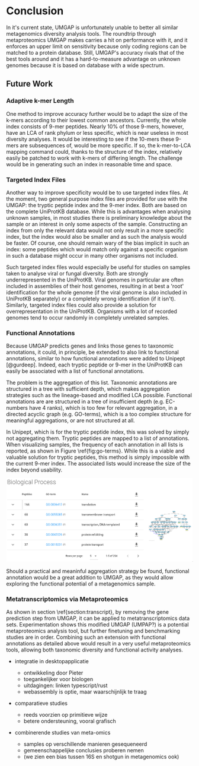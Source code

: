 # Conclusion

<!-- TODO hoeft niet volgens Bart en Peter
## History of UMGAP

* doorloping
  - Tryptische peptiden als thesis van Tom
    - oorsprong boomgebaseerde LCA
  initieel: puur uitgegaan van metaproteomics strategie; met filterstap beter; dan kmeren
  - 9-meren als thesis van Stijn
  - seed-extend met Aranka
    - oorspronkelijk met scores
  - benchmark met Niels
    - start van FGS++

Peter: eventueel iets over Rust, waarom dat comfortable is en er potentieel in zit
-->

In it's current state, UMGAP is unfortunately unable to better all
similar metagenomics diversity analysis tools. The roundtrip through
metaproteomics UMGAP makes carries a hit on performance with it, and it
enforces an upper limit on sensitivity because only coding regions can
be matched to a protein database. Still, UMGAP's accuracy rivals that of
the best tools around and it has a hard-to-measure advantage on unknown
genomes because it is based on database with a wide spectrum.

## Future Work

### Adaptive k-mer Length

One method to improve accuracy further would be to adapt the size of
the k-mers according to their lowest common ancestors. Currently, the
whole index consists of 9-mer peptides. Nearly 10% of those 9-mers,
however, have an LCA of rank phylum or less specific, which is near
useless in most diversity analyses. It would be interesting to see if
the 10-mers these 9-mers are subsequences of, would be more specific. If
so, the k-mer-to-LCA mapping command could, thanks to the structure of
the index, relatively easily be patched to work with k-mers of differing
length. The challenge would be in generating such an index in reasonable
time and space.

### Targeted Index Files

Another way to improve specificity would be to use targeted index files.
At the moment, two general purpose index files are provided for use
with the UMGAP: the tryptic peptide index and the 9-mer index. Both
are based on the complete UniProtKB database. While this is advantages
when analysing unknown samples, in most studies there is preliminary
knowledge about the sample or an interest in only some aspects of the
sample. Constructing an index from only the relevant data would not only
result in a more specific index, but the index would also be smaller and
as such the analysis would be faster. Of course, one should remain wary
of the bias implicit in such an index: some peptides which would match
only against a specific organism in such a database might occur in many
other organisms not included.

Such targeted index files would especially be useful for studies on
samples taken to analyse viral or fungal diversity. Both are strongly
underrepresented in the UniProtKB. Viral genomes in particular are often
included in assemblies of their host genomes, resulting in at best a
'root' identification for the whole genome (if the viral genome is also
included in UniProtKB separately) or a completely wrong identification
(if it isn't). Similarly, targeted index files could also provide a
solution for overrepresentation in the UniProtKB. Organisms with a lot
of recorded genomes tend to occur randomly in completely unrelated
samples.

### Functional Annotations

Because UMGAP predicts genes and links those genes to taxonomic
annotations, it could, in principle, be extended to also link to
functional annotations, similar to how functional annotations were
added to Unipept [@gurdeep]. Indeed, each tryptic peptide or 9-mer
in the UniProtKB can easily be associated with a list of functional
annotations.

The problem is the aggregation of this list. Taxonomic annotations are
structured in a tree with sufficient depth, which makes aggregation
strategies such as the lineage-based and modified LCA possible.
Functional annotations are are structured in a tree of insufficient
depth (e.g. EC-numbers have 4 ranks), which is too few for relevant
aggregation, in a directed acyclic graph (e.g. GO-terms), which is a too
complex structure for meaningful aggregations, or are not structured at
all.

In Unipept, which is for the tryptic peptide index, this was solved by
simply not aggregating them. Tryptic peptides are mapped to a list of
annotations. When visualizing samples, the frequency of each annotation
in all lists is reported, as shown in Figure \ref{fig:go-terms}. While
this is a viable and valuable solution for tryptic peptides, this method
is simply impossible with the current 9-mer index. The associated lists
would increase the size of the index beyond usability.

![GO terms related to biological processes found in the marine example data set in Unipept. On the left, a list is shown with the related terms ordered by the numbered of peptides annotated with them. On the right, the relation between the 5 most occuring terms can be zoomed in on. This image is provided by QuickGO [@quickgo].\label{fig:go-terms}](./go-terms.png)

Should a practical and meaninful aggregation strategy be found,
functional annotation would be a great addition to UMGAP, as they would
allow exploring the functional potential of a metagenomics sample.

### Metatranscriptomics via Metaproteomics

As shown in section \ref{section:transcript}, by removing the gene
prediction step from UMGAP, it can be applied to metatranscriptomics
data sets. Experimentation shows this modified UMGAP (UMPAP?) is a
potential metaproteomics analysis tool, but further finetuning and
benchmarking studies are in order. Combining such an extension with
functional annotations as detailed above would result in a very useful
metaproteomics tools, allowing both taxonomic diversity and functional
activity analyses.

* integratie in desktopapplicatie
  - ontwikkeling door Pieter
  - toegankelijker voor biologen
  - uitdagingen: linken typescript/rust
  - webassembly is optie, maar waarschijnlijk te traag

* comparatieve studies
  - reeds voorzien op primitieve wijze
  - betere ondersteuning, vooral grafisch

* combinerende studies van meta-omics
  - samples op verschillende manieren gesequeneerd
  - gemeenschappelijke conclusies proberen nemen
  - (we zien een bias tussen 16S en shotgun in metagenomics ook)
